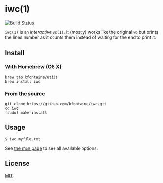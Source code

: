 # iwc(1)

[![Build Status](https://travis-ci.org/bfontaine/iwc.svg?branch=master)](https://travis-ci.org/bfontaine/iwc)

`iwc(1)` is an *interactive* `wc(1)`. It (mostly) works like the original `wc`
but prints the lines number as it counts them instead of waiting for the end to
print it.

## Install

### With Homebrew (OS X)

    brew tap bfontaine/utils
    brew install iwc

### From the source

    git clone https://github.com/bfontaine/iwc.git
    cd iwc
    [sudo] make install

## Usage

    $ iwc myfile.txt

See [the man page][man] to see all available options.

[man]: https://bfontaine.github.io/iwc

## License

[MIT][LICENSE].

[LICENSE]: https://github.com/bfontaine/iwc/blob/master/LICENSE
